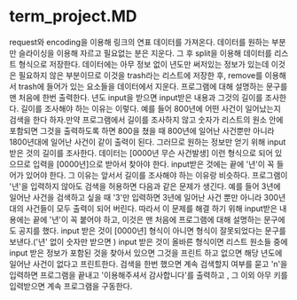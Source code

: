 # term_project.MD
request와 encoding을 이용해 링크의 연표 데이터를 가져온다.
데이터를 원하는 부분만 슬라이싱을 이용해 자르고 필요없는 분은 지운다.
그 후 split을 이용해 데이터를 리스트 형식으로 저장한다.
데이터에는 아무 정보 없이 년도만 써저있는 정보가 있는데 이것은 필요하지 않은 부분이므로 이것을 trash라는 리스트에 저장한 후, remove를 이용해서 trash에 들어가 있는 요소들을 데이터에서 지운다.
프로그램에 대해 설명하는 문구를 맨 처음에 한번 출력한다.
년도 input을 받으면 input받은 내용과 그것의 길이를 조사한다. 길이를 조사해야 하는 이유는 이렇다.
예를 들어 800년에 어떤 사건이 일어났는지 검색을 한다 하자.만약 프로그램에서 길이를 조사하지 않고 숫자가 리스트의 원소 안에 포함되면 그것을 출력하도록 하면 800을 쳤을 때  800년에 일어난 사건뿐만 아니라 1800년대에 일어난 사건이 같이 출력이 된다. 그러므로 원하는 정보만 얻기 위해 input받은 것의 길이를 조사한다.
데이터는 [0000년 무슨 사건발생] 이런 형식으로 되어 있으므로 입력을 [0000년]으로 받아서 찾아야 한다. input받은 것에는 끝에 '년'이 꼭 들어가 있어야 한다. 그 이유는 앞서서 길이를 조사해야 하는 이유랑 비슷하다. 프로그램이 '년'을 입력하지 않아도 검색을 허용하면 다음과 같은 문제가 생긴다. 예를 들어 3년에 일어난 사건을 검색하고 싶을 때 '3'만 입력하면 3년에 일어난 사건 뿐만 아니라 300년대의 사건들이 모두 출력이 되어 버린다. 따라서 이 문제를 해결 하기 위해 input받은 내용에는 끝에 '년'이 꼭 붙어야 하고, 이것은 맨 처음에 프로그램에 대해 설명하는 문구에도 공지를 했다.
input 받은 것이 [0000년] 형식이 아니면 형식이 잘못되었다는 문구를 보낸다.('년' 없이 숫자만 받으면 )
input 받은 것이 올바른 형식이면 리스트 원소들 중에 input 받은 정보가 포함된 것을 찾아서 있으면 그것을 프린트 하고 없으면 해당 년도에 일어난 사건이 없다고 프린트한다.
검색을 한번 했으면 계속 검색할지 여부를 묻고 'n'을 입력하면 프로그램을 끝내고 '이용해주셔서 감사합니다'를 출력하고 , 그 이외 아무 키를 입력받으면 계속 프로그램을 구동한다.
